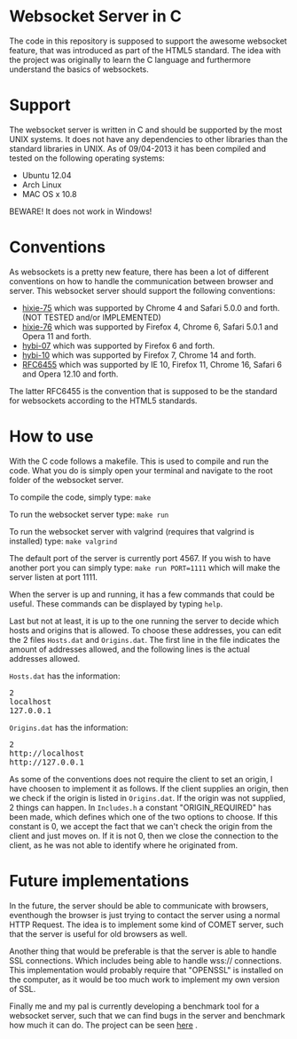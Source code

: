 # Websocket Server in C 

The code in this repository is supposed to support the awesome websocket 
feature, that was introduced as part of the HTML5 standard. The idea with the
project was originally to learn the C language and furthermore understand the
basics of websockets. 

# Support

The websocket server is written in C and should be supported by the most UNIX 
systems. It does not have any dependencies to other libraries than the standard
libraries in UNIX. As of 09/04-2013 it has been compiled and tested on the 
following operating systems:

* Ubuntu 12.04
* Arch Linux
* MAC OS x 10.8

BEWARE! It does not work in Windows!

# Conventions

As websockets is a pretty new feature, there has been a lot of different 
conventions on how to handle the communication between browser and server. This
websocket server should support the following conventions:

* [hixie-75](http://tools.ietf.org/html/draft-hixie-thewebsocketprotocol-75) 
which was supported by Chrome 4 and Safari 5.0.0 and forth. (NOT TESTED and/or 
IMPLEMENTED)
* [hixie-76](http://tools.ietf.org/html/draft-hixie-thewebsocketprotocol-76)
which was supported by Firefox 4, Chrome 6, Safari 5.0.1 and Opera 11 and forth.
* [hybi-07](http://tools.ietf.org/html/draft-ietf-hybi-thewebsocketprotocol-07)
which was supported by Firefox 6 and forth.
* [hybi-10](http://tools.ietf.org/html/draft-ietf-hybi-thewebsocketprotocol-10)
which was supported by Firefox 7, Chrome 14 and forth.
* [RFC6455](http://tools.ietf.org/html/rfc6455)
which was supported by IE 10, Firefox 11, Chrome 16, Safari 6 and Opera 12.10 
and forth.

The latter RFC6455 is the convention that is supposed to be the standard for
websockets according to the HTML5 standards.

# How to use
With the C code follows a makefile. This is used to compile and run the code.
What you do is simply open your terminal and navigate to the root folder of the
websocket server.

To compile the code, simply type:
`make`

To run the websocket server type:
`make run`

To run the websocket server with valgrind (requires that valgrind is installed) 
type:
`make valgrind`

The default port of the server is currently port 4567. If you wish to have 
another port you can simply type:
`make run PORT=1111`
which will make the server listen at port 1111.

When the server is up and running, it has a few commands that could be useful.
These commands can be displayed by typing `help`.

Last but not at least, it is up to the one running the server to decide which 
hosts and origins that is allowed. To choose these addresses, you can edit the 
2 files `Hosts.dat` and `Origins.dat`. The first line in the file indicates the
amount of addresses allowed, and the following lines is the actual addresses 
allowed.

`Hosts.dat` has the information:
<pre>
2
localhost
127.0.0.1
</pre>

`Origins.dat` has the information:
<pre>
2
http://localhost
http://127.0.0.1
</pre>

As some of the conventions does not require the client to set an origin, I have
choosen to implement it as follows. If the client supplies an origin, then we
check if the origin is listed in `Origins.dat`. If the origin was not supplied,
2 things can happen. In `Includes.h` a constant "ORIGIN\_REQUIRED" has been 
made, which defines which one of the two options to choose. If this constant
is 0, we accept the fact that we can't check the origin from the client and
just moves on. If it is not 0, then we close the connection to the client, as
he was not able to identify where he originated from.

# Future implementations

In the future, the server should be able to communicate with browsers, 
eventhough the browser is just trying to contact the server using a normal 
HTTP Request. The idea is to implement some kind of COMET server, such that 
the server is useful for old browsers as well.

Another thing that would be preferable is that the server is able to handle
SSL connections. Which includes being able to handle wss:// connections. This
implementation would probably require that "OPENSSL" is installed on the 
computer, as it would be too much work to implement my own version of SSL.

Finally me and my pal is currently developing a benchmark tool for a websocket 
server, such that we can find bugs in the server and benchmark how much it can
do. The project can be seen [here](https://github.com/hovmand/go-websocket-bench)
.
